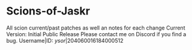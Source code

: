 # Scions-of-Jaskr
All scion current/past patches as well an notes for each change
	Current Version: Initial Public Release
 Please contact me on Discord if you find a bug. Username|ID:  _ysor_|204060016184000512
